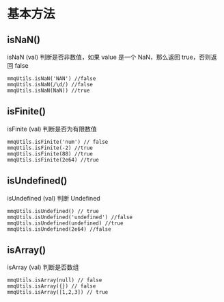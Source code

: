 # 基本方法

## isNaN()

isNaN (val) 判断是否非数值，如果 value 是一个 NaN，那么返回 true，否则返回 false

```
mmqUtils.isNaN('NAN') //false
mmqUtils.isNaN(/\d/) //false
mmqUtils.isNaN(NaN)) //true
```

## isFinite()

isFinite (val) 判断是否为有限数值

```
mmqUtils.isFinite('num') // false
mmqUtils.isFinite(-2) //true
mmqUtils.isFinite(88) //true
mmqUtils.isFinite(2e64) //true
```

## isUndefined()

isUndefined (val) 判断 Undefined

```
mmqUtils.isUndefined() // true
mmqUtils.isUndefined('undefined') //false
mmqUtils.isUndefined(undefined) //true
mmqUtils.isUndefined(2e64) //false
```

## isArray()

isArray (val) 判断是否数组

```
mmqUtils.isArray(null) // false
mmqUtils.isArray({}) // false
mmqUtils.isArray([1,2,3]) // true
                
```
